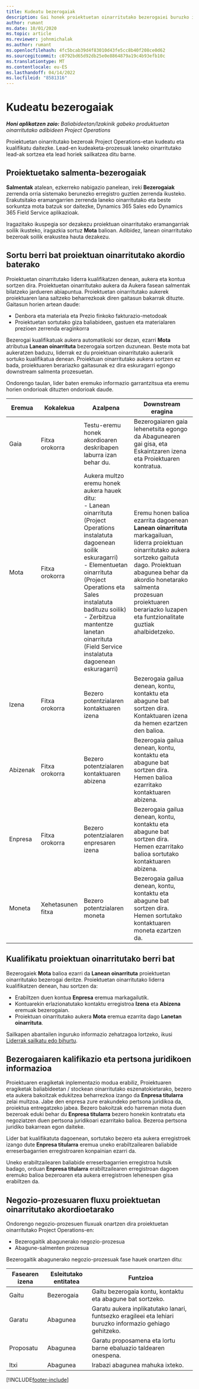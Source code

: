 ```yaml
---
title: Kudeatu bezerogaiak
description: Gai honek proiektuetan oinarritutako bezerogaiei buruzko informazioa ematen du.
author: rumant
ms.date: 10/01/2020
ms.topic: article
ms.reviewer: johnmichalak
ms.author: rumant
ms.openlocfilehash: 4fc5bcab39d4f83010d43fe5cc8b40f208ce0d62
ms.sourcegitcommit: c0792bd65d92db25e0e8864879a19c4b93efb10c
ms.translationtype: MT
ms.contentlocale: eu-ES
ms.lasthandoff: 04/14/2022
ms.locfileid: "8581316"
---
```

# <a name="manage-leads"></a>Kudeatu bezerogaiak

_**Honi aplikatzen zaio:** Baliabideetan/Izakinik gabeko produktuetan oinarritutako adibideen Project Operations_

Proiektuetan oinarritutako bezeroak Project Operations-etan kudeatu eta kualifikatu daitezke. Lead-en kudeaketa-prozesuak laneko oinarritutako lead-ak sortzea eta lead horiek sailkatzea ditu barne. 

## <a name="project-sales-leads"></a>Proiektuetako salmenta-bezerogaiak

**Salmentak** atalean, ezkerreko nabigazio panelean, ireki **Bezerogaiak** zerrenda orria sistemako berunezko erregistro guztien zerrenda ikusteko. Erakutsitako eramangarrien zerrenda laneko oinarritutako eta beste sorkuntza mota batzuk sor daitezke, Dynamics 365 Sales edo Dynamics 365 Field Service aplikazioak.

Iragazitako ikuspegia sor dezakezu proiektuan oinarritutako eramangarriak soilik ikusteko, iragazkia sortuz **Mota** balioan. Adibidez, lanean oinarritutako bezeroak soilik erakustea hauta dezakezu.

## <a name="create-a-new-lead-for-a-project-based-deal"></a>Sortu berri bat proiektuan oinarritutako akordio baterako

Proiektuetan oinarritutako liderra kualifikatzen denean, aukera eta kontua sortzen dira. Proiektuetan oinarritutako aukera da Aukera fasean salmentak bilatzeko jardueren abiapuntua. Proiektuetan oinarritutako aukerek proiektuaren lana saltzeko beharrezkoak diren gaitasun bakarrak dituzte. Gaitasun horien artean daude:

- Denbora eta materiala eta Prezio finkoko fakturazio-metodoak
- Proiektuetan sortutako giza baliabideen, gastuen eta materialaren prezioen zerrenda eraginkorra

Bezerogai kualifikatuak aukera automatikoki sor dezan, ezarri **Mota** atributua **Lanean oinarrituta** bezerogaia sortzen duzunean. Beste mota bat aukeratzen baduzu, liderrak ez du proiektuan oinarritutako aukerarik sortuko kualifikatua denean. Proiektuan oinarritutako aukera sortzen ez bada, proiektuaren berariazko gaitasunak ez dira eskuragarri egongo downstream salmenta prozesuetan.

Ondorengo taulan, lider baten eremuko informazio garrantzitsua eta eremu horien ondorioak dituzten ondorioak daude.
 
| **Eremua** | **Kokalekua** | **Azalpena** | **Downstream eragina** |
| --- | --- | --- | --- |
| Gaia | Fitxa orokorra | Testu-eremu honek akordioaren deskribapen laburra izan behar du. | Bezerogaiaren gaia lehenetsita egongo da Abagunearen gai gisa, eta Eskaintzaren izena eta Proiektuaren kontratua. |
| Mota | Fitxa orokorra | Aukera multzo eremu honek aukera hauek ditu:</br>- Lanean oinarrituta (Project Operations instalatuta dagoenean soilik eskuragarri)</br>- Elementuetan oinarrituta (Project Operations eta Sales instalatuta badituzu soilik)</br>- Zerbitzua mantentze lanetan oinarrituta (Field Service instalatuta dagoenean eskuragarri) | Eremu honen balioa ezarrita dagoenean **Lanean oinarrituta** markagailuan, liderra proiektuan oinarritutako aukera sortzeko gaituta dago. Proiektuan abagunea behar da akordio honetarako salmenta prozesuan proiektuaren berariazko luzapen eta funtzionalitate guztiak ahalbidetzeko. |
| Izena | Fitxa orokorra | Bezero potentzialaren kontaktuaren izena | Bezerogaia gailua denean, kontu, kontaktu eta abagune bat sortzen dira. Kontaktuaren izena da hemen ezartzen den balioa. |
| Abizenak | Fitxa orokorra | Bezero potentzialaren kontaktuaren abizena | Bezerogaia gailua denean, kontu, kontaktu eta abagune bat sortzen dira. Hemen balioa ezarritako kontaktuaren abizena. |
| Enpresa | Fitxa orokorra | Bezero potentzialaren enpresaren izena | Bezerogaia gailua denean, kontu, kontaktu eta abagune bat sortzen dira. Hemen ezarritako balioa sortutako kontaktuaren abizena. |
| Moneta | Xehetasunen fitxa | Bezero potentzialaren moneta | Bezerogaia gailua denean, kontu, kontaktu eta abagune bat sortzen dira. Hemen sortutako kontaktuaren moneta ezartzen da. |

## <a name="qualify-a-new-project-based-lead"></a>Kualifikatu proiektuan oinarritutako berri bat

Bezerogaiek **Mota** balioa ezarri da **Lanean oinarrituta** proiektuetan oinarritutako bezerogai deritze. Proiektuetan oinarritutako liderra kualifikatzen denean, hau sortzen da:

- Erabiltzen duen kontua **Enpresa** eremua markagailutik.
- Kontuarekin erlazionatutako kontaktu erregistroa **Izena** eta **Abizena** eremuak bezerogaian.
- Proiektuan oinarritutako aukera **Mota** eremua ezarrita dago **Lanetan oinarrituta**.

Sailkapen abantailen inguruko informazio zehatzagoa lortzeko, ikusi [Liderrak sailkatu edo bihurtu](/dynamics365/sales-enterprise/qualify-lead-convert-opportunity-sales).

## <a name="lead-qualification-and-legal-entity-information"></a>Bezerogaiaren kalifikazio eta pertsona juridikoen informazioa 

Proiektuaren eragiketak inplementazio modua erabiliz, Proiektuaren eragiketak baliabideetan / stockean oinarritutako eszenatokietarako, bezero eta aukera bakoitzak edukitzea beharrezkoa izango da **Enpresa titularra** zelai multzoa. Jabe den enpresa zure erakundeko pertsona juridikoa da, proiektua entregatzeko jabea. Bezero bakoitzak edo harreman mota duen bezeroak eduki behar du **Enpresa titularra** bezero honekin kontratatu eta negoziatzen duen pertsona juridikoari ezarritako balioa. Bezeroa pertsona juridiko bakarrean egon daiteke.

Lider bat kualifikatuta dagoenean, sortutako bezero eta aukera erregistroek izango dute **Enpresa titularra** eremua uneko erabiltzailearen baliabide erreserbagarrien erregistroaren konpainian ezarri da.

Uneko erabiltzailearen baliabide erreserbagarrien erregistroa hutsik badago, orduan **Enpresa titularra** erabiltzailearen erregistroan dagoen eremuko balioa bezeroaren eta aukera erregistroen lehenespen gisa erabiltzen da.

## <a name="business-process-flow-for-project-based-deals"></a>Negozio-prozesuaren fluxu proiektuetan oinarritutako akordioetarako

Ondorengo negozio-prozesuen fluxuak onartzen dira proiektuetan oinarritutako Project Operations-en:

- Bezerogaitik abagunerako negozio-prozesua
- Abagune-salmenten prozesua

Bezerogaitik abagunerako negozio-prozesuak fase hauek onartzen ditu:

| Fasearen izena | Esleitutako entitatea | Funtzioa |
| --- | --- | --- |
| Gaitu | Bezerogaia | Gaitu bezerogaia kontu, kontaktu eta abagune bat sortzeko. |
| Garatu | Abagunea | Garatu aukera inplikatutako lanari, funtsezko eragileei eta lehiari buruzko informazio gehiago gehitzeko. |
| Proposatu | Abagunea | Garatu proposamena eta lortu barne ebaluazio taldearen onespena. |
| Itxi | Abagunea | Irabazi abagunea mahuka ixteko. |


[!INCLUDE[footer-include](../includes/footer-banner.md)]